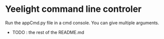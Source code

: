# Yeelight command line controler

Run the appCmd.py file in a cmd console. You can give multiple arguments.

* TODO : the rest of the README.md